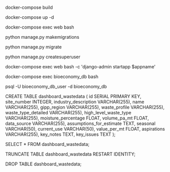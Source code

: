 docker-compose build

docker-compose up -d

docker-compose exec web bash

python manage.py makemigrations

python manage.py migrate

python manage.py createsuperuser

docker-compose exec web bash -c 'django-admin startapp $appname'

docker-compose exec bioeconomy_db bash

psql -U bioeconomy_db_user -d bioeconomy_db

CREATE TABLE dashboard_wastedata (
    id SERIAL PRIMARY KEY,
    site_number INTEGER,
    industry_description VARCHAR(255),
    name VARCHAR(255),
    gipp_region VARCHAR(255),
    waste_profile VARCHAR(255),
    waste_type_detailed VARCHAR(255),
    high_level_waste_type VARCHAR(255),
    moisture_percentage FLOAT,
    volume_pa_mt FLOAT,
    data_source VARCHAR(255),
    assumptions_for_estimate TEXT,
    seasonal VARCHAR(50),
    current_use VARCHAR(50),
    value_per_mt FLOAT,
    aspirations VARCHAR(255),
    key_notes TEXT,
    key_issues TEXT
);

SELECT * FROM dashboard_wastedata;

TRUNCATE TABLE dashboard_wastedata RESTART IDENTITY;

DROP TABLE dashboard_wastedata;
